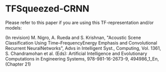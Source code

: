 # TFSqueezed-CRNN
Please refer to this paper if you are using this TF-representation and/or models:

(In revision) M. Nigro, A. Rueda and S. Krishnan, "Acoustic Scene Classification Using Time–FrequencyEnergy Emphasis and Convolutional Recurrent NeuralNetworks", Advs in Intelligent Syst., Computing, Vol. 1361, S. Chandramohan et al. (Eds): Artificial Intelligence and Evolutionary Computations in Engineering Systems, 978-981-16-2673-9, 494986_1_En, (Chapter 21)
